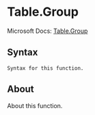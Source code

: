 ---
---

# Table.Group

Microsoft Docs: [Table.Group](https://docs.microsoft.com/en-us/powerquery-m/table-group)

## Syntax

```powerquery-m
Syntax for this function.
```

## About

About this function.

